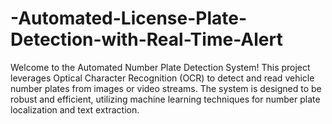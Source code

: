 # -Automated-License-Plate-Detection-with-Real-Time-Alert

Welcome to the Automated Number Plate Detection System! This project leverages Optical Character Recognition (OCR) to detect and read vehicle number plates from images or video streams. The system is designed to be robust and efficient, utilizing machine learning techniques for number plate localization and text extraction.
